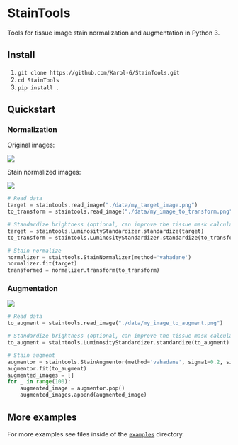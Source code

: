 # StainTools

Tools for tissue image stain normalization and augmentation in Python 3.

## Install

1. `git clone https://github.com/Karol-G/StainTools.git`
2. `cd StainTools`
3. `pip install .`

## Quickstart

### Normalization

Original images: 

![](images/normalize_before.png)

Stain normalized images:

![](images/normalize_after.png)

```python
# Read data
target = staintools.read_image("./data/my_target_image.png")
to_transform = staintools.read_image("./data/my_image_to_transform.png")

# Standardize brightness (optional, can improve the tissue mask calculation)
target = staintools.LuminosityStandardizer.standardize(target)
to_transform = staintools.LuminosityStandardizer.standardize(to_transform)

# Stain normalize
normalizer = staintools.StainNormalizer(method='vahadane')
normalizer.fit(target)
transformed = normalizer.transform(to_transform)
```

### Augmentation

![](images/augment.png)

```python
# Read data
to_augment = staintools.read_image("./data/my_image_to_augment.png")

# Standardize brightness (optional, can improve the tissue mask calculation)
to_augment = staintools.LuminosityStandardizer.standardize(to_augment)

# Stain augment
augmentor = staintools.StainAugmentor(method='vahadane', sigma1=0.2, sigma2=0.2)
augmentor.fit(to_augment)
augmented_images = []
for _ in range(100):
    augmented_image = augmentor.pop()
    augmented_images.append(augmented_image)
``` 

## More examples

For more examples see files inside of the [`examples`](/examples) directory.
